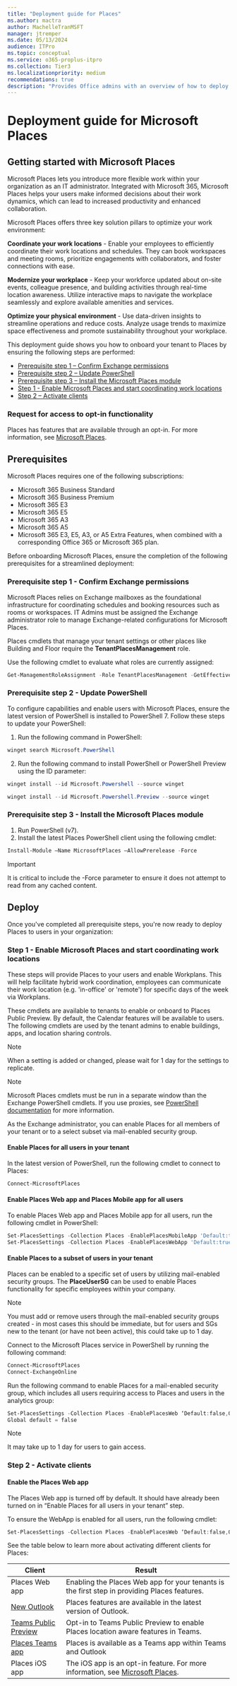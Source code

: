 ```yaml
---
title: "Deployment guide for Places"
ms.author: mactra
author: MachelleTranMSFT
manager: jtremper
ms.date: 05/13/2024
audience: ITPro
ms.topic: conceptual
ms.service: o365-proplus-itpro
ms.collection: Tier3
ms.localizationpriority: medium
recommendations: true
description: "Provides Office admins with an overview of how to deploy Microsoft Places to users in their organization."
---
```


# Deployment guide for Microsoft Places

## Getting started with Microsoft Places

Microsoft Places lets you introduce more flexible work within your organization as an IT administrator. Integrated with Microsoft 365, Microsoft Places helps your users make informed decisions about their work dynamics, which can lead to increased productivity and enhanced collaboration.

Microsoft Places offers three key solution pillars to optimize your work environment:

**Coordinate your work locations** - Enable your employees to efficiently coordinate their work locations and schedules. They can book workspaces and meeting rooms, prioritize engagements with collaborators, and foster connections with ease.

**Modernize your workplace** - Keep your workforce updated about on-site events, colleague presence, and building activities through real-time location awareness. Utilize interactive maps to navigate the workplace seamlessly and explore available amenities and services.

**Optimize your physical environment** - Use data-driven insights to streamline operations and reduce costs. Analyze usage trends to maximize space effectiveness and promote sustainability throughout your workplace.

This deployment guide shows you how to onboard your tenant to Places by ensuring the following steps are performed:

- [Prerequisite step 1 – Confirm Exchange permissions](#prerequisite-step-1---confirm-exchange-permissions)
- [Prerequisite step 2 – Update PowerShell](#prerequisite-step-2---update-powershell)
- [Prerequisite step 3 – Install the Microsoft Places module](#prerequisite-step-3---install-the-microsoft-places-module)
- [Step 1 - Enable Microsoft Places and start coordinating work locations](#step-1---enable-microsoft-places-and-start-coordinating-work-locations)
- [Step 2 – Activate clients](#step-2---activate-clients)

### Request for access to opt-in functionality

Places has features that are available through an opt-in. For more information, see [Microsoft Places](https://www.microsoft.com/microsoft-places).

## Prerequisites

Microsoft Places requires one of the following subscriptions:

- Microsoft 365 Business Standard
- Microsoft 365 Business Premium
- Microsoft 365 E3
- Microsoft 365 E5
- Microsoft 365 A3
- Microsoft 365 A5
- Microsoft 365 E3, E5, A3, or A5 Extra Features, when combined with a corresponding Office 365 or Microsoft 365 plan.

Before onboarding Microsoft Places, ensure the completion of the following prerequisites for a streamlined deployment:

### Prerequisite step 1 - Confirm Exchange permissions

Microsoft Places relies on Exchange mailboxes as the foundational infrastructure for coordinating schedules and booking resources such as rooms or workspaces. IT Admins must be assigned the Exchange administrator role to manage Exchange-related configurations for Microsoft Places.

Places cmdlets that manage your tenant settings or other places like Building and Floor require the **TenantPlacesManagement** role.

Use the following cmdlet to evaluate what roles are currently assigned:

```powershell
Get-ManagementRoleAssignment -Role TenantPlacesManagement -GetEffectiveUsers | Where {$_.EffectiveUserName -Eq "Adele Vance"}
```

### Prerequisite step 2 - Update PowerShell

To configure capabilities and enable users with Microsoft Places, ensure the latest version of PowerShell is installed to PowerShell 7. Follow these steps to update your PowerShell:

1. Run the following command in PowerShell:

```powershell
winget search Microsoft.PowerShell
```

2. Run the following command to install PowerShell or PowerShell Preview using the ID parameter:

```powershell
winget install --id Microsoft.Powershell --source winget
```

```powershell
winget install --id Microsoft.Powershell.Preview --source winget
```

### Prerequisite step 3 - Install the Microsoft Places module

1. Run PowerShell (v7).
2. Install the latest Places PowerShell client using the following cmdlet:

```powershell
Install-Module –Name MicrosoftPlaces –AllowPrerelease -Force
```

> [!IMPORTANT]
> It is critical to include the -Force parameter to ensure it does not attempt to read from any cached content.

## Deploy

Once you've completed all prerequisite steps, you're now ready to deploy Places to users in your organization:

### Step 1 - Enable Microsoft Places and start coordinating work locations

These steps will provide Places to your users and enable Workplans. This will help facilitate hybrid work coordination, employees can communicate their work location (e.g. 'in-office' or 'remote') for specific days of the week via Workplans.

These cmdlets are available to tenants to enable or onboard to Places Public Preview. By default, the Calendar features will be available to users. The following cmdlets are used by the tenant admins to enable buildings, apps, and location sharing controls.

> [!NOTE]
> When a setting is added or changed, please wait for 1 day for the settings to replicate.

> [!NOTE]
> Microsoft Places cmdlets must be run in a separate window than the Exchange PowerShell cmdlets. If you use proxies, see [PowerShell documentation](/powershell/module/microsoft.powershell.utility/invoke-webrequest) for more information.

As the Exchange administrator, you can enable Places for all members of your tenant or to a select subset via mail-enabled security group.

#### Enable Places for all users in your tenant

In the latest version of PowerShell, run the following cmdlet to connect to Places:

```powershell
Connect-MicrosoftPlaces    
```

#### Enable Places Web app and Places Mobile app for all users

To enable Places Web app and Places Mobile app for all users, run the following cmdlet in PowerShell:

```powershell
Set-PlacesSettings -Collection Places -EnablePlacesMobileApp 'Default:true'
Set-PlacesSettings -Collection Places -EnablePlacesWebApp 'Default:true'
```

#### Enable Places to a subset of users in your tenant

Places can be enabled to a specific set of users by utilizing mail-enabled security groups. The **PlaceUserSG** can be used to enable Places functionality for specific employees within your company.

> [!NOTE]
> You must add or remove users through the mail-enabled security groups created - in most cases this should be immediate, but for users and SGs new to the tenant (or have not been active), this could take up to 1 day.

Connect to the Microsoft Places service in PowerShell by running the following command:

```powershell
Connect-MicrosoftPlaces 
Connect-ExchangeOnline
```

Run the following command to enable Places for a mail-enabled security group, which includes all users requiring access to Places and users in the analytics group:

```powershell
Set-PlacesSettings -Collection Places -EnablePlacesWeb ‘Default:false,OID<SG OID>@<TID>:true’ 
Global default = false
```

> [!NOTE]
> It may take up to 1 day for users to gain access.

### Step 2 - Activate clients

#### Enable the Places Web app

 The Places Web app is turned off by default.  It should have already been turned on in “Enable Places for all users in your tenant” step.

To ensure the WebApp is enabled for all users, run the following cmdlet:

```powershell
Set-PlacesSettings -Collection Places -EnablePlacesWeb ‘Default:false,OID<PlacesUserSG OID>@<TID>:true’
```

See the table below to learn more about activating different clients for Places:

|Client|Result|
|----|----|
|Places Web app|Enabling the Places Web app for your tenants is the first step in providing Places features.|
|[New Outlook](/exchange/clients-and-mobile-in-exchange-online/outlook-on-the-web/enable-disable-employee-access-new-outlook#enable-or-disable-the-outlook-desktop-new-outlook-toggle)|Places features are available in the latest version of Outlook.|
|[Teams Public Preview](/microsoftteams/public-preview-doc-updates?tabs=new-teams-client)|Opt-in to Teams Public Preview to enable Places location aware features in Teams.|
|[Places Teams app](/microsoftteams/manage-apps)|Places is available as a Teams app within Teams and Outlook|
|Places iOS app|The iOS app is an opt-in feature. For more information, see [Microsoft Places](https://www.microsoft.com/microsoft-places).|
